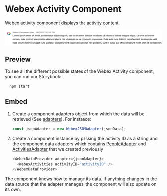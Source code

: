 # Webex Activity Component

Webex activity component displays the activity content.

<p align="center">
  <img src="./WebexActivity.png" alt="Default Webex Activity" />
</p>

## Preview

To see all the different possible states of the Webex Activity component, you can run our Storybook:

```shell
  npm start
```

## Embed

1. Create a component adapters object from which the data will be retrieved (See [adapters](../../adapters)). For instance:

   ```js
   const jsonAdapter = new WebexJSONAdapter(jsonData);
   ```

2. Create a component instance by passing the activity ID as a string and the component data adapters which contains [PeopleAdapter](../../adapters/PeopleAdapter.js) and [ActivitiesAdapter](../../adapters/ActivitiesAdapter.js) that we created previously

   ```js
   <WebexDataProvider adapter={jsonAdapter}>
     <WebexActivities activityID="activityID" />
   </WebexDataProvider>
   ```

The component knows how to manage its data. If anything changes in the data source that the adapter manages, the component will also update on its own.
